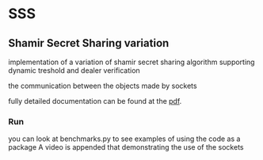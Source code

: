 # SSS


## Shamir Secret Sharing variation

implementation of a variation of shamir secret sharing algorithm supporting dynamic treshold and dealer verification

the communication between the objects made by sockets

fully detailed documentation can be found at the [pdf](https://github.com/MajoRoth/shamir_secret_key_sharing/blob/master/paper.pdf).


### Run
you can look at benchmarks.py to see examples of using the code as a package
A video is appended that demonstrating the use of the sockets
